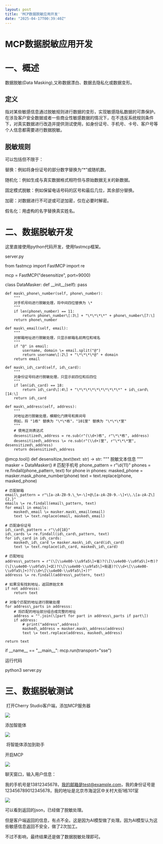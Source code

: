 ```yaml
---
layout: post
title: 'MCP数据脱敏应用开发'
date: "2025-04-17T00:39:40Z"
---
```

MCP数据脱敏应用开发
===========

一、概述
====

数据脱敏(Data Masking),又称数据漂白、数据去隐私化或数据变形。 

定义
--

指对某些敏感信息通过脱敏规则进行数据的变形，实现敏感隐私数据的可靠保护。在涉及客户安全数据或者一些商业性敏感数据的情况下，在不违反系统规则条件下，对真实数据进行改造并提供测试使用，如身份证号、手机号、卡号、客户号等个人信息都需要进行数据脱敏。

脱敏规则
----

可以包括但不限于：

替换：例如将身份证号的部分数字替换为“\*”或随机数。

随机化：例如生成与真实数据格式相符但与原始数据无关的新数据。

固定模式脱敏：例如保留电话号码的区号和最后几位，其余部分替换。

加密：对数据进行不可逆或可逆加密，仅在必要时解密。

假名化：用虚构的名字替换真实姓名。  
  

二、数据脱敏开发
========

这里直接使用python代码开发，使用fastmcp框架。

server.py

from fastmcp import FastMCP
import re

mcp \= FastMCP("desensitize", port=9000)

class DataMasker:
    def \_\_init\_\_(self):
        pass

    def mask\_phone\_number(self, phone\_number):
        """
        对手机号码进行脱敏处理，将中间四位替换为 \*
        """
        if len(phone\_number) == 11:
            return phone\_number\[:3\] + "\*\*\*\*" + phone\_number\[7:\]
        return phone\_number

    def mask\_email(self, email):
        """
        对邮箱地址进行脱敏处理，只显示邮箱名前两位和域名
        """
        if "@" in email:
            username, domain \= email.split("@")
            return username\[:2\] + "\*\*\*\*@" + domain
        return email

    def mask\_id\_card(self, id\_card):
        """
        对身份证号码进行脱敏处理，只显示前四位和后四位
        """
        if len(id\_card) == 18:
            return id\_card\[:4\] + "\*\*\*\*\*\*\*\*\*\*" + id\_card\[14:\]
        return id\_card

    def mask\_address(self, address):
        """
        对地址进行脱敏处理，模糊化门牌号和房间号
        例如，将 "1栋" 替换为 "\*\*栋"，"101室" 替换为 "\*\*\*室"
        """
        # 使用正则表达式
        desensitized\_address = re.sub(r"(\\d+)栋", r"\*\*栋", address)
        desensitized\_address \= re.sub(r"(\\d+)室", r"\*\*\*室", desensitized\_address)
        return desensitized\_address


@mcp.tool()
def desensitize\_text(text: str) -> str:
    """
    脱敏文本信息
    """
    masker \= DataMasker()
    # 匹配手机号
    phone\_pattern = r"\\d{11}"
    phones \= re.findall(phone\_pattern, text)
    for phone in phones:
        masked\_phone \= masker.mask\_phone\_number(phone)
        text \= text.replace(phone, masked\_phone)

    # 匹配邮箱
    email\_pattern = r"\[a-zA-Z0-9.\_%+-\]+@\[a-zA-Z0-9.-\]+\\.\[a-zA-Z\]{2,}"
    emails \= re.findall(email\_pattern, text)
    for email in emails:
        masked\_email \= masker.mask\_email(email)
        text \= text.replace(email, masked\_email)

    # 匹配身份证号
    id\_card\_pattern = r"\\d{18}"
    id\_cards \= re.findall(id\_card\_pattern, text)
    for id\_card in id\_cards:
        masked\_id\_card \= masker.mask\_id\_card(id\_card)
        text \= text.replace(id\_card, masked\_id\_card)

    # 匹配地址
    address\_pattern = r"(\[\\u4e00-\\u9fa5\]+省)?(\[\\u4e00-\\u9fa5\]+市)?(\[\\u4e00-\\u9fa5\]+区)?(\[\\u4e00-\\u9fa5\]+街道)?(\\d+\[\\u4e00-\\u9fa5\]+)?(\\d+\[\\u4e00-\\u9fa5\]+)?"
    addresss \= re.findall(address\_pattern, text)

    # 如果没有找到地址，返回原始文本
    if not addresss:
        return text

    # 对每个匹配的地址进行脱敏处理
    for address\_parts in addresss:
        # 将匹配的地址部分组合成完整的地址
        address = "".join(\[part for part in address\_parts if part\])
        if address:
            # print("address",address)
            masked\_address = masker.mask\_address(address)
            text \= text.replace(address, masked\_address)

    return text

if \_\_name\_\_ == "\_\_main\_\_":
    mcp.run(transport\="sse")

运行代码

python3 server.py

三、数据脱敏测试
========

 打开Cherry Studio客户端，添加MCP服务器

![](https://img2024.cnblogs.com/blog/1341090/202504/1341090-20250416183101892-1035525165.png)

添加智能体

![](https://img2024.cnblogs.com/blog/1341090/202504/1341090-20250416183317187-1764494529.png)

 将智能体添加到助手

开启MCP

![](https://img2024.cnblogs.com/blog/1341090/202504/1341090-20250416183437164-128331396.png)

聊天窗口，输入用户信息：

我的手机号是13812345678，我的邮箱是test@example.com，我的身份证号是123456789012345678，我的地址是北京市海淀区中关村大街1栋101室

![](https://img2024.cnblogs.com/blog/1341090/202504/1341090-20250416183457404-680529655.png)

可以看到返回的json，已经做了脱敏处理。

但是客户端返回的信息，有点不全。这是因为AI模型做了处理。因为AI模型认为这些敏感信息返回不安全，做了2次加工。

不过不影响，最终结果还是做了数据脱敏处理即可。
